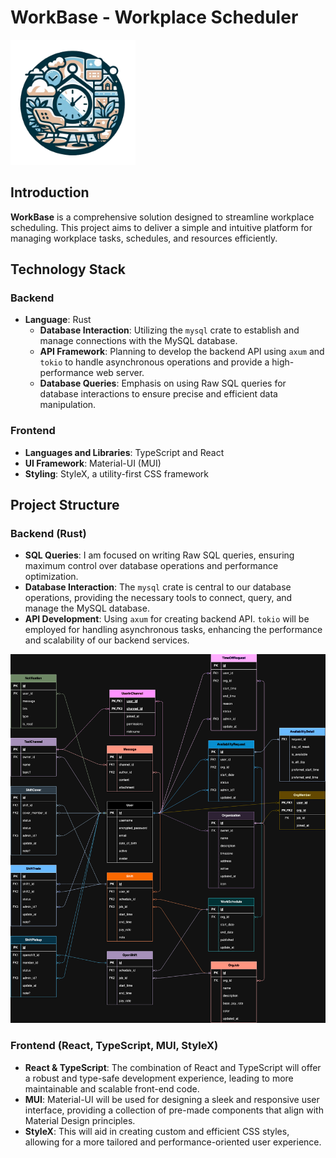 # WorkBase - Workplace Scheduler

<img src="assets/logo.png" width="200" height="200" />

## Introduction

**WorkBase** is a comprehensive solution designed to streamline workplace scheduling. This project aims to deliver a simple and intuitive platform for managing workplace tasks, schedules, and resources efficiently.

## Technology Stack

### Backend

- **Language**: Rust
  - **Database Interaction**: Utilizing the `mysql` crate to establish and manage connections with the MySQL database.
  - **API Framework**: Planning to develop the backend API using `axum` and `tokio` to handle asynchronous operations and provide a high-performance web server.
  - **Database Queries**: Emphasis on using Raw SQL queries for database interactions to ensure precise and efficient data manipulation.

### Frontend

- **Languages and Libraries**: TypeScript and React
- **UI Framework**: Material-UI (MUI)
- **Styling**: StyleX, a utility-first CSS framework

## Project Structure

### Backend (Rust)

- **SQL Queries**: I am focused on writing Raw SQL queries, ensuring maximum control over database operations and performance optimization.
- **Database Interaction**: The `mysql` crate is central to our database operations, providing the necessary tools to connect, query, and manage the MySQL database.
- **API Development**: Using `axum` for creating backend API. `tokio` will be employed for handling asynchronous tasks, enhancing the performance and scalability of our backend services.

![database schema](assets/WorkBase.png)

### Frontend (React, TypeScript, MUI, StyleX)

- **React & TypeScript**: The combination of React and TypeScript will offer a robust and type-safe development experience, leading to more maintainable and scalable front-end code.
- **MUI**: Material-UI will be used for designing a sleek and responsive user interface, providing a collection of pre-made components that align with Material Design principles.
- **StyleX**: This will aid in creating custom and efficient CSS styles, allowing for a more tailored and performance-oriented user experience.
